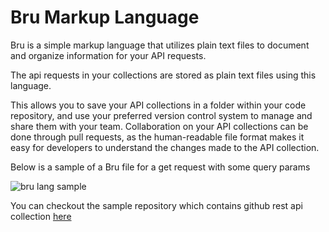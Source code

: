 # Bru Markup Language

Bru is a simple markup language that utilizes plain text files to document and organize information for your API requests.

The api requests in your collections are stored as plain text files using this language.

This allows you to save your API collections in a folder within your code repository, and use your preferred version control system to manage and share them with your team. Collaboration on your API collections can be done through pull requests, as the human-readable file format makes it easy for developers to understand the changes made to the API collection.

Below is a sample of a Bru file for a get request with some query params

![bru lang sample](images/github-collection.png)

You can checkout the sample repository which contains github rest api collection [here](https://github.com/usebruno/github-rest-api-collection)